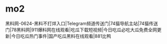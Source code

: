 # mo2
黑料网-0624-黑料不打烊入口|Telegram频道传送门|74猫导航主站|74猫传送门|78黑料网|911爆料网在线观看|吃瓜下载短视频|今日吃瓜必吃大瓜免费全网更新|今日吃瓜热门事件|国产吃瓜黑料在线观看|881比鸭

